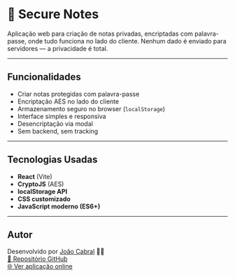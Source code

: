 # 🔐 Secure Notes

Aplicação web para criação de notas privadas, encriptadas com palavra-passe, onde tudo funciona no lado do cliente. Nenhum dado é enviado para servidores — a privacidade é total.

---

## Funcionalidades

- Criar notas protegidas com palavra-passe
- Encriptação AES no lado do cliente
- Armazenamento seguro no browser (`localStorage`)
- Interface simples e responsiva
- Desencriptação via modal
- Sem backend, sem tracking

---

## Tecnologias Usadas

- **React** (Vite)
- **CryptoJS** (AES)
- **localStorage API**
- **CSS customizado**
- **JavaScript moderno (ES6+)**

---

## Autor

Desenvolvido por [João Cabral](https://github.com/jp2025Hub) 👨‍💻  
[🔗 Repositório GitHub](https://github.com/jp2025Hub/secure-notes)  
[🌐 Ver aplicação online](https://jp2025Hub.github.io/secure-notes/)
